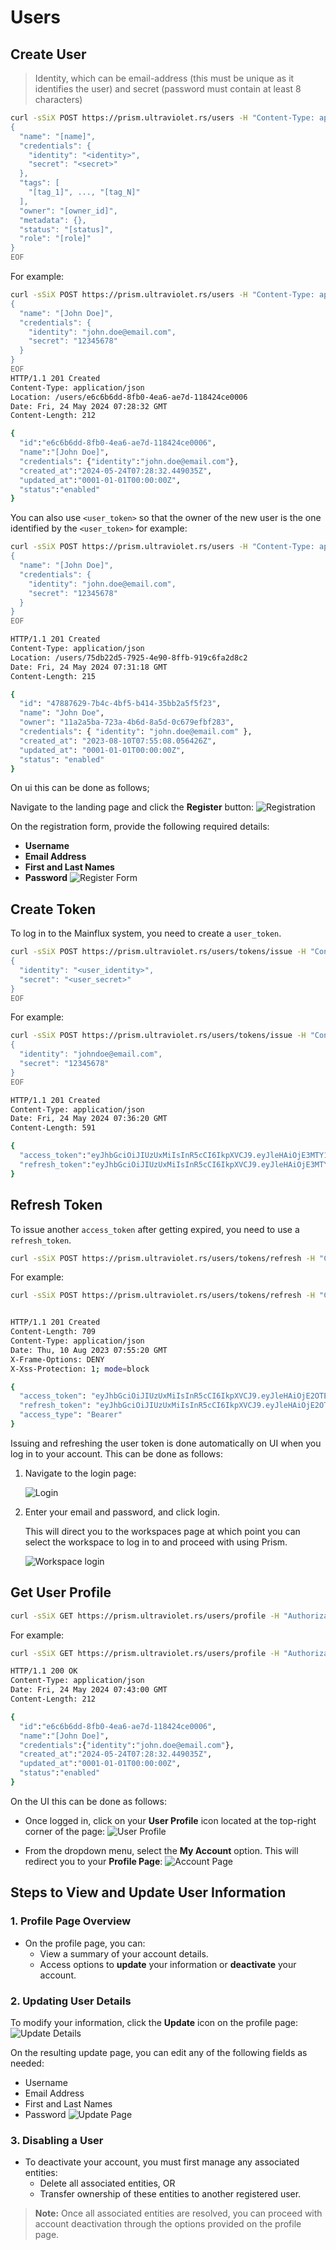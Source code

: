 # Users

## Create User

> Identity, which can be email-address (this must be unique as it identifies the user) and secret (password must contain at least 8 characters)

```bash
curl -sSiX POST https://prism.ultraviolet.rs/users -H "Content-Type: application/json" [-H "Authorization: Bearer <user_token>"] -d @- <<EOF
{
  "name": "[name]",
  "credentials": {
    "identity": "<identity>",
    "secret": "<secret>"
  },
  "tags": [
    "[tag_1]", ..., "[tag_N]"
  ],
  "owner": "[owner_id]",
  "metadata": {},
  "status": "[status]",
  "role": "[role]"
}
EOF
```

For example:

```bash
curl -sSiX POST https://prism.ultraviolet.rs/users -H "Content-Type: application/json" -H "Authorization: Bearer <user_token>" -d @- << EOF
{
  "name": "[John Doe]",
  "credentials": {
    "identity": "john.doe@email.com",
    "secret": "12345678"
  }
}
EOF
HTTP/1.1 201 Created
Content-Type: application/json
Location: /users/e6c6b6dd-8fb0-4ea6-ae7d-118424ce0006
Date: Fri, 24 May 2024 07:28:32 GMT
Content-Length: 212

{
  "id":"e6c6b6dd-8fb0-4ea6-ae7d-118424ce0006",
  "name":"[John Doe]",
  "credentials": {"identity":"john.doe@email.com"},
  "created_at":"2024-05-24T07:28:32.449035Z",
  "updated_at":"0001-01-01T00:00:00Z",
  "status":"enabled"
}
```

You can also use `<user_token>` so that the owner of the new user is the one identified by the `<user_token>` for example:

```bash
curl -sSiX POST https://prism.ultraviolet.rs/users -H "Content-Type: application/json" -H "Authorization: Bearer <user_token>" -d @- <<EOF
{
  "name": "[John Doe]",
  "credentials": {
    "identity": "john.doe@email.com",
    "secret": "12345678"
  }
}
EOF

HTTP/1.1 201 Created
Content-Type: application/json
Location: /users/75db22d5-7925-4e90-8ffb-919c6fa2d8c2
Date: Fri, 24 May 2024 07:31:18 GMT
Content-Length: 215

{
  "id": "47887629-7b4c-4bf5-b414-35bb2a5f5f23",
  "name": "John Doe",
  "owner": "11a2a5ba-723a-4b6d-8a5d-0c679efbf283",
  "credentials": { "identity": "john.doe@email.com" },
  "created_at": "2023-08-10T07:55:08.056426Z",
  "updated_at": "0001-01-01T00:00:00Z",
  "status": "enabled"
}
```

On ui this can be done as follows;

Navigate to the landing page and click the **Register** button:
![Registration](../static/img/ui/user_register.png)

On the registration form, provide the following required details:

- **Username**
- **Email Address**
- **First and Last Names**
- **Password**
  ![Register Form](../static/img/ui/self_register.png)

## Create Token

To log in to the Mainflux system, you need to create a `user_token`.

```bash
curl -sSiX POST https://prism.ultraviolet.rs/users/tokens/issue -H "Content-Type: application/json" -d @- <<EOF
{
  "identity": "<user_identity>",
  "secret": "<user_secret>"
}
EOF
```

For example:

```bash
curl -sSiX POST https://prism.ultraviolet.rs/users/tokens/issue -H "Content-Type: application/json" -d @- <<EOF
{
  "identity": "johndoe@email.com",
  "secret": "12345678"
}
EOF

HTTP/1.1 201 Created
Content-Type: application/json
Date: Fri, 24 May 2024 07:36:20 GMT
Content-Length: 591

{
  "access_token":"eyJhbGciOiJIUzUxMiIsInR5cCI6IkpXVCJ9.eyJleHAiOjE3MTY1Mzk3ODAsImlhdCI6MTcxNjUzNjE4MCwiaXNzIjoibWFnaXN0cmFsYS5hdXRoIiwidHlwZSI6MCwidXNlciI6ImU2YzZiNmRkLThmYjAtNGVhNi1hZTdkLTExODQyNGNlMDAwNiJ9.QWX7IBCWLOcWaerOkZ0XAQlOq-jLEgqXttP4S1qEooky-LWeAMHBHKszjR7LoaVoCBcmuqbuKL0vrgNV25OPfg",
  "refresh_token":"eyJhbGciOiJIUzUxMiIsInR5cCI6IkpXVCJ9.eyJleHAiOjE3MTY2MjI1ODAsImlhdCI6MTcxNjUzNjE4MCwiaXNzIjoibWFnaXN0cmFsYS5hdXRoIiwidHlwZSI6MSwidXNlciI6ImU2YzZiNmRkLThmYjAtNGVhNi1hZTdkLTExODQyNGNlMDAwNiJ9.Wl9lc5Mx9Tu-LVFoBg5StNi7s730r0vPSiSvapsW8IgL1jIEPRyvNxEaxbPSYxxK8xB61NNnkkPVxoPVhSKk_g"
}

```

## Refresh Token

To issue another `access_token` after getting expired, you need to use a `refresh_token`.

```bash
curl -sSiX POST https://prism.ultraviolet.rs/users/tokens/refresh -H "Content-Type: application/json" -H "Authorization: Bearer <refresh_token>"
```

For example:

```bash
curl -sSiX POST https://prism.ultraviolet.rs/users/tokens/refresh -H "Content-Type: application/json" -H "Authorization: Bearer <refresh_token>"


HTTP/1.1 201 Created
Content-Length: 709
Content-Type: application/json
Date: Thu, 10 Aug 2023 07:55:20 GMT
X-Frame-Options: DENY
X-Xss-Protection: 1; mode=block

{
  "access_token": "eyJhbGciOiJIUzUxMiIsInR5cCI6IkpXVCJ9.eyJleHAiOjE2OTE2NTQ4NDAsImlhdCI6MTY5MTY1MzA0MCwiaWRlbnRpdHkiOiJqb2huLmRvZUBlbWFpbC5jb20iLCJpc3MiOiJjbGllbnRzLmF1dGgiLCJzdWIiOiIyNDZhY2VlOC0wYmM0LTRiMmUtOWYyYy0zZmRlZTM3NzZkNDUiLCJ0eXBlIjoiYWNjZXNzIn0.Sn4r41hl1pBFjm95UCr23hGabgq62cxNV882EiV8RMZqv92RJYMcm27KFCcR6fN07jMTXFVr_DDxc9be1HAXgw",
  "refresh_token": "eyJhbGciOiJIUzUxMiIsInR5cCI6IkpXVCJ9.eyJleHAiOjE2OTE3Mzk0NDAsImlhdCI6MTY5MTY1MzA0MCwiaWRlbnRpdHkiOiJqb2huLmRvZUBlbWFpbC5jb20iLCJpc3MiOiJjbGllbnRzLmF1dGgiLCJzdWIiOiIyNDZhY2VlOC0wYmM0LTRiMmUtOWYyYy0zZmRlZTM3NzZkNDUiLCJ0eXBlIjoicmVmcmVzaCJ9.As2C8mCp2BaSdm5yp5OUMNiJ7gHJT472e-L7T80xVHhrqDMBvsom7o4_RfP1z7A2sHrkA4ozU4B-FUSaSeG32A",
  "access_type": "Bearer"
}
```

Issuing and refreshing the user token is done automatically on UI when you log in to your account. This can be done as follows:

1. Navigate to the login page:

   ![Login](../static/img/ui/login_page.png)

2. Enter your email and password, and click login.

   This will direct you to the workspaces page at which point you can select the workspace to log in to and proceed with using Prism.

   ![Workspace login](../static/img/ui/wkslogin.png)

## Get User Profile

```bash
curl -sSiX GET https://prism.ultraviolet.rs/users/profile -H "Authorization: Bearer <user_token>"
```

For example:

```bash
curl -sSiX GET https://prism.ultraviolet.rs/users/profile -H "Authorization: Bearer <user_token>"

HTTP/1.1 200 OK
Content-Type: application/json
Date: Fri, 24 May 2024 07:43:00 GMT
Content-Length: 212

{
  "id":"e6c6b6dd-8fb0-4ea6-ae7d-118424ce0006",
  "name":"[John Doe]",
  "credentials":{"identity":"john.doe@email.com"},
  "created_at":"2024-05-24T07:28:32.449035Z",
  "updated_at":"0001-01-01T00:00:00Z",
  "status":"enabled"
}
```

On the UI this can be done as follows:

- Once logged in, click on your **User Profile** icon located at the top-right corner of the page:
  ![User Profile](../static/img/ui/user_profile.png)

- From the dropdown menu, select the **My Account** option. This will redirect you to your **Profile Page**:
  ![Account Page](../static/img/ui/my_account.png)

## Steps to View and Update User Information

### 1. Profile Page Overview

- On the profile page, you can:
  - View a summary of your account details.
  - Access options to **update** your information or **deactivate** your account.

### 2. Updating User Details

To modify your information, click the **Update** icon on the profile page:
![Update Details](../static/img/ui/update_details.png)

On the resulting update page, you can edit any of the following fields as needed:

- Username
- Email Address
- First and Last Names
- Password
  ![Update Page](../static/img/ui/update_user_page.png)

### 3. Disabling a User

- To deactivate your account, you must first manage any associated entities:
  - Delete all associated entities, OR
  - Transfer ownership of these entities to another registered user.

> **Note:** Once all associated entities are resolved, you can proceed with account deactivation through the options provided on the profile page.
